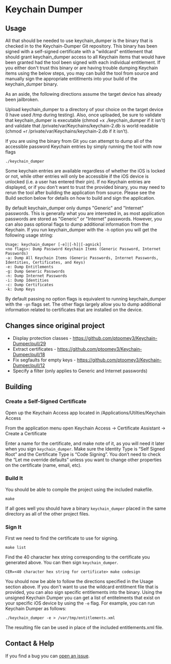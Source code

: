 # Keychain Dumper

## Usage

All that should be needed to use keychain_dumper is the binary that is checked in to the Keychain-Dumper Git repository.  This binary has been signed with a self-signed certificate with a "wildcard" entitlement that should grant keychain_dumper access to all Keychain items that would have been granted had the tool been signed with each individual entitlement.  If you either don't trust this binary or are having trouble dumping Keychain items using the below steps, you may can build the tool from source and manually sign the appropriate entitlments into your build of the keychain_dumper binary.

As an aside, the following directions assume the target device has already been jailbroken.

Upload keychain_dumper to a directory of your choice on the target device (I have used /tmp during testing).  Also, once uploaded, be sure to validate that keychain_dumper is executable (chmod +x ./keychain_dumper if it isn't) and validate that /private/var/Keychains/keychain-2.db is world readable (chmod +r /private/var/Keychains/keychain-2.db if it isn't).

If you are using the binary from Git you can attempt to dump all of the accessible password Keychain entries by simply running the tool with now flags

    ./keychain_dumper

Some keychain entries are available regardless of whether the iOS is locked or not, while other entries will only be accessible if the iOS device is unlocked (i.e. a user has entered their pin).  If no Keychain entries are displayed, or if you don't want to trust the provided binary, you may need to rerun the tool after building the application from source.  Please see the Build section below for details on how to build and sign the application.

By default keychain_dumper only dumps "Generic" and "Internet" passwords.  This is generally what you are interested in, as most application passwords are stored as "Generic" or "Internet" passwords.  However, you can also pass optional flags to dump additional information from the Keychain.  If you run keychain_dumper with the `-h` option you will get the following usage string:

    Usage: keychain_dumper [-e]|[-h]|[-agnick]
    <no flags>: Dump Password Keychain Items (Generic Password, Internet Passwords)
    -a: Dump All Keychain Items (Generic Passwords, Internet Passwords, Identities, Certificates, and Keys)
    -e: Dump Entitlements
    -g: Dump Generic Passwords
    -n: Dump Internet Passwords
    -i: Dump Identities
    -c: Dump Certificates
    -k: Dump Keys

By default passing no option flags is equivalent to running keychain_dumper with the `-gn` flags set.  The other flags largely allow you to dump additional information related to certificates that are installed on the device.

## Changes since original project

- Display protection classes - https://github.com/ptoomey3/Keychain-Dumper/pull/29
- Extract certificates - https://github.com/ptoomey3/Keychain-Dumper/pull/18
- Fix segfaults for empty keys - https://github.com/ptoomey3/Keychain-Dumper/pull/12
- Specify a filter (only applies to Generic and Internet passwords)

## Building

### Create a Self-Signed Certificate

Open up the Keychain Access app located in /Applications/Utilties/Keychain Access

From the application menu open Keychain Access -> Certificate Assistant -> Create a Certificate

Enter a name for the certificate, and make note of it, as you will need it later when you sign `keychain_dumper`.  Make sure the Identity Type is “Self Signed Root” and the Certificate Type is “Code Signing”.  You don’t need to check the “Let me override defaults” unless you want to change other properties on the certificate (name, email, etc).

### Build It

You should be able to compile the project using the included makefile.

    make

If all goes well you should have a binary `keychain_dumper` placed in the same directory as all of the other project files.

### Sign It

First we need to find the certificate to use for signing.

    make list

Find the 40 character hex string corresponding to the certificate you generated above. You can then sign `keychain_dumper`.

    CER=<40 character hex string for certificate> make codesign

You should now be able to follow the directions specified in the Usage section above.  If you don't want to use the wildcard entitlment file that is provided, you can also sign specific entitlements into the binary.  Using the unsigned Keychain Dumper you can get a list of entitelments that exist on your specific iOS device by using the `-e` flag.  For example, you can run Keychain Dumper as follows:

    ./keychain_dumper -e > /var/tmp/entitlements.xml

The resulting file can be used in place of the included entitlements.xml file.

## Contact & Help

If you find a bug you can [open an issue](http://github.com/ptoomey3/Keychain-Dumper/issues).
